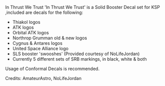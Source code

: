 In Thrust We Trust
'In Thrust We Trust' is a Solid Booster Decal set for KSP
,included are decals for the following:

- Thiakol logos
- ATK logos
- Orbital ATK logos
- Northrop Grumman old & new logos
- Cygnus & Antares logos
- United Space Alliance logo
- SLS booster 'swooshes' (Provided courtesy of NoLifeJordan)
- Currently 5 different sets of SRB markings, in black, white & both

Usage of Conformal Decals is recommended.

Credits: AmateurAstro, NoLifeJordan
